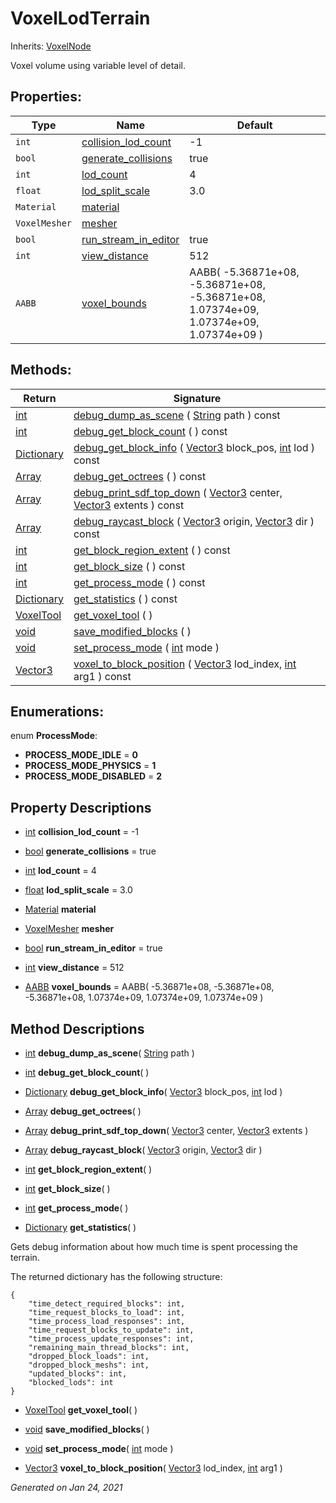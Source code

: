 # VoxelLodTerrain

Inherits: [VoxelNode](VoxelNode.md)


Voxel volume using variable level of detail.

## Properties: 


Type           | Name                                             | Default                                                                                 
-------------- | ------------------------------------------------ | ----------------------------------------------------------------------------------------
`int`          | [collision_lod_count](#i_collision_lod_count)    | -1                                                                                      
`bool`         | [generate_collisions](#i_generate_collisions)    | true                                                                                    
`int`          | [lod_count](#i_lod_count)                        | 4                                                                                       
`float`        | [lod_split_scale](#i_lod_split_scale)            | 3.0                                                                                     
`Material`     | [material](#i_material)                          |                                                                                         
`VoxelMesher`  | [mesher](#i_mesher)                              |                                                                                         
`bool`         | [run_stream_in_editor](#i_run_stream_in_editor)  | true                                                                                    
`int`          | [view_distance](#i_view_distance)                | 512                                                                                     
`AABB`         | [voxel_bounds](#i_voxel_bounds)                  | AABB( -5.36871e+08, -5.36871e+08, -5.36871e+08, 1.07374e+09, 1.07374e+09, 1.07374e+09 ) 
<p></p>

## Methods: 


Return                                                                              | Signature                                                                                                                                                                                                                                   
----------------------------------------------------------------------------------- | --------------------------------------------------------------------------------------------------------------------------------------------------------------------------------------------------------------------------------------------
[int](https://docs.godotengine.org/en/stable/classes/class_int.html)                | [debug_dump_as_scene](#i_debug_dump_as_scene) ( [String](https://docs.godotengine.org/en/stable/classes/class_string.html) path ) const                                                                                                     
[int](https://docs.godotengine.org/en/stable/classes/class_int.html)                | [debug_get_block_count](#i_debug_get_block_count) ( ) const                                                                                                                                                                                 
[Dictionary](https://docs.godotengine.org/en/stable/classes/class_dictionary.html)  | [debug_get_block_info](#i_debug_get_block_info) ( [Vector3](https://docs.godotengine.org/en/stable/classes/class_vector3.html) block_pos, [int](https://docs.godotengine.org/en/stable/classes/class_int.html) lod ) const                  
[Array](https://docs.godotengine.org/en/stable/classes/class_array.html)            | [debug_get_octrees](#i_debug_get_octrees) ( ) const                                                                                                                                                                                         
[Array](https://docs.godotengine.org/en/stable/classes/class_array.html)            | [debug_print_sdf_top_down](#i_debug_print_sdf_top_down) ( [Vector3](https://docs.godotengine.org/en/stable/classes/class_vector3.html) center, [Vector3](https://docs.godotengine.org/en/stable/classes/class_vector3.html) extents ) const 
[Array](https://docs.godotengine.org/en/stable/classes/class_array.html)            | [debug_raycast_block](#i_debug_raycast_block) ( [Vector3](https://docs.godotengine.org/en/stable/classes/class_vector3.html) origin, [Vector3](https://docs.godotengine.org/en/stable/classes/class_vector3.html) dir ) const               
[int](https://docs.godotengine.org/en/stable/classes/class_int.html)                | [get_block_region_extent](#i_get_block_region_extent) ( ) const                                                                                                                                                                             
[int](https://docs.godotengine.org/en/stable/classes/class_int.html)                | [get_block_size](#i_get_block_size) ( ) const                                                                                                                                                                                               
[int](https://docs.godotengine.org/en/stable/classes/class_int.html)                | [get_process_mode](#i_get_process_mode) ( ) const                                                                                                                                                                                           
[Dictionary](https://docs.godotengine.org/en/stable/classes/class_dictionary.html)  | [get_statistics](#i_get_statistics) ( ) const                                                                                                                                                                                               
[VoxelTool](VoxelTool.md)                                                           | [get_voxel_tool](#i_get_voxel_tool) ( )                                                                                                                                                                                                     
[void](#)                                                                           | [save_modified_blocks](#i_save_modified_blocks) ( )                                                                                                                                                                                         
[void](#)                                                                           | [set_process_mode](#i_set_process_mode) ( [int](https://docs.godotengine.org/en/stable/classes/class_int.html) mode )                                                                                                                       
[Vector3](https://docs.godotengine.org/en/stable/classes/class_vector3.html)        | [voxel_to_block_position](#i_voxel_to_block_position) ( [Vector3](https://docs.godotengine.org/en/stable/classes/class_vector3.html) lod_index, [int](https://docs.godotengine.org/en/stable/classes/class_int.html) arg1 ) const           
<p></p>

## Enumerations: 

enum **ProcessMode**: 

- **PROCESS_MODE_IDLE** = **0**
- **PROCESS_MODE_PHYSICS** = **1**
- **PROCESS_MODE_DISABLED** = **2**


## Property Descriptions

- [int](https://docs.godotengine.org/en/stable/classes/class_int.html)<span id="i_collision_lod_count"></span> **collision_lod_count** = -1


- [bool](https://docs.godotengine.org/en/stable/classes/class_bool.html)<span id="i_generate_collisions"></span> **generate_collisions** = true


- [int](https://docs.godotengine.org/en/stable/classes/class_int.html)<span id="i_lod_count"></span> **lod_count** = 4


- [float](https://docs.godotengine.org/en/stable/classes/class_float.html)<span id="i_lod_split_scale"></span> **lod_split_scale** = 3.0


- [Material](https://docs.godotengine.org/en/stable/classes/class_material.html)<span id="i_material"></span> **material**


- [VoxelMesher](VoxelMesher.md)<span id="i_mesher"></span> **mesher**


- [bool](https://docs.godotengine.org/en/stable/classes/class_bool.html)<span id="i_run_stream_in_editor"></span> **run_stream_in_editor** = true


- [int](https://docs.godotengine.org/en/stable/classes/class_int.html)<span id="i_view_distance"></span> **view_distance** = 512


- [AABB](https://docs.godotengine.org/en/stable/classes/class_aabb.html)<span id="i_voxel_bounds"></span> **voxel_bounds** = AABB( -5.36871e+08, -5.36871e+08, -5.36871e+08, 1.07374e+09, 1.07374e+09, 1.07374e+09 )


## Method Descriptions

- [int](https://docs.godotengine.org/en/stable/classes/class_int.html)<span id="i_debug_dump_as_scene"></span> **debug_dump_as_scene**( [String](https://docs.godotengine.org/en/stable/classes/class_string.html) path ) 



- [int](https://docs.godotengine.org/en/stable/classes/class_int.html)<span id="i_debug_get_block_count"></span> **debug_get_block_count**( ) 



- [Dictionary](https://docs.godotengine.org/en/stable/classes/class_dictionary.html)<span id="i_debug_get_block_info"></span> **debug_get_block_info**( [Vector3](https://docs.godotengine.org/en/stable/classes/class_vector3.html) block_pos, [int](https://docs.godotengine.org/en/stable/classes/class_int.html) lod ) 



- [Array](https://docs.godotengine.org/en/stable/classes/class_array.html)<span id="i_debug_get_octrees"></span> **debug_get_octrees**( ) 



- [Array](https://docs.godotengine.org/en/stable/classes/class_array.html)<span id="i_debug_print_sdf_top_down"></span> **debug_print_sdf_top_down**( [Vector3](https://docs.godotengine.org/en/stable/classes/class_vector3.html) center, [Vector3](https://docs.godotengine.org/en/stable/classes/class_vector3.html) extents ) 



- [Array](https://docs.godotengine.org/en/stable/classes/class_array.html)<span id="i_debug_raycast_block"></span> **debug_raycast_block**( [Vector3](https://docs.godotengine.org/en/stable/classes/class_vector3.html) origin, [Vector3](https://docs.godotengine.org/en/stable/classes/class_vector3.html) dir ) 



- [int](https://docs.godotengine.org/en/stable/classes/class_int.html)<span id="i_get_block_region_extent"></span> **get_block_region_extent**( ) 



- [int](https://docs.godotengine.org/en/stable/classes/class_int.html)<span id="i_get_block_size"></span> **get_block_size**( ) 



- [int](https://docs.godotengine.org/en/stable/classes/class_int.html)<span id="i_get_process_mode"></span> **get_process_mode**( ) 



- [Dictionary](https://docs.godotengine.org/en/stable/classes/class_dictionary.html)<span id="i_get_statistics"></span> **get_statistics**( ) 

Gets debug information about how much time is spent processing the terrain.

The returned dictionary has the following structure:

```gdscript
{
	"time_detect_required_blocks": int,
	"time_request_blocks_to_load": int,
	"time_process_load_responses": int,
	"time_request_blocks_to_update": int,
	"time_process_update_responses": int,
	"remaining_main_thread_blocks": int,
	"dropped_block_loads": int,
	"dropped_block_meshs": int,
	"updated_blocks": int,
	"blocked_lods": int
}

```

- [VoxelTool](VoxelTool.md)<span id="i_get_voxel_tool"></span> **get_voxel_tool**( ) 



- [void](#)<span id="i_save_modified_blocks"></span> **save_modified_blocks**( ) 



- [void](#)<span id="i_set_process_mode"></span> **set_process_mode**( [int](https://docs.godotengine.org/en/stable/classes/class_int.html) mode ) 



- [Vector3](https://docs.godotengine.org/en/stable/classes/class_vector3.html)<span id="i_voxel_to_block_position"></span> **voxel_to_block_position**( [Vector3](https://docs.godotengine.org/en/stable/classes/class_vector3.html) lod_index, [int](https://docs.godotengine.org/en/stable/classes/class_int.html) arg1 ) 



_Generated on Jan 24, 2021_
